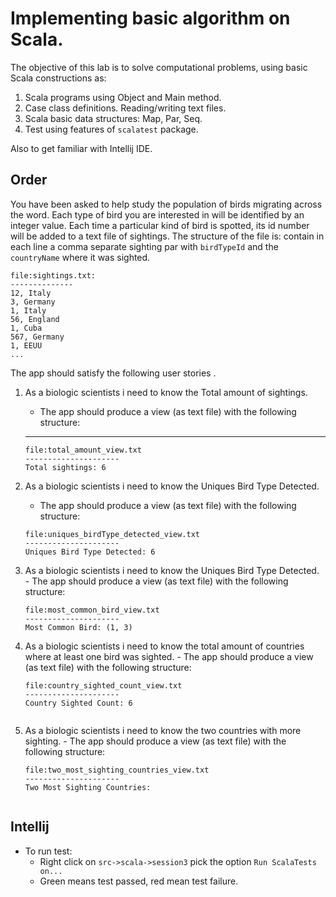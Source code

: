 # Implementing basic algorithm on Scala. 

The objective of this lab is to solve computational problems, using basic Scala constructions as:
1. Scala programs using Object and Main method.
2. Case class definitions. Reading/writing text files.
4. Scala basic data structures: Map, Par, Seq.
3. Test using features of ```scalatest``` package.

Also to get familiar with Intellij IDE.     
   

## Order 
You have been asked to help study the population of birds migrating across the word. Each type of bird you are interested in will be identified by an integer value. Each time a particular kind of bird is spotted, its id number will be added to a text file of sightings. The structure of the file is: contain in each line a comma separate sighting par with ```birdTypeId``` and the ```countryName``` where it was sighted. 

```
file:sightings.txt:
--------------
12, Italy
3, Germany
1, Italy
56, England
1, Cuba
567, Germany
1, EEUU  
...
```

The app should satisfy the following user stories .   

1. As a biologic scientists i need to know the Total amount of sightings. 
    - The app should produce a view (as text file) with the following structure:
    ********
    ```
    file:total_amount_view.txt
    ---------------------
    Total sightings: 6
    ``` 

2. As a biologic scientists i need to know the Uniques Bird Type Detected. 
    - The app should produce a view (as text file) with the following structure:

    ```text
    file:uniques_birdType_detected_view.txt
    ---------------------
    Uniques Bird Type Detected: 6
    ``` 

3. As a biologic scientists i need to know the Uniques Bird Type Detected. 
       - The app should produce a view (as text file) with the following structure:
   
   ```text
   file:most_common_bird_view.txt
   ---------------------
   Most Common Bird: (1, 3)
   ``` 

4. As a biologic scientists i need to know the total amount of countries where at least one bird was sighted. 
       - The app should produce a view (as text file) with the following structure:
   
   ```text
   file:country_sighted_count_view.txt
   ---------------------
   Country Sighted Count: 6
 
   ``` 
   
5. As a biologic scientists i need to know the two countries with more sighting. 
       - The app should produce a view (as text file) with the following structure:
   
   ```text
   file:two_most_sighting_countries_view.txt
   ---------------------
   Two Most Sighting Countries: 
 
   ``` 
   


## Intellij

- To run test:
    - Right click on ```src->scala->session3``` pick the option ```Run ScalaTests on...```
    - Green means test passed, red mean test failure. 
